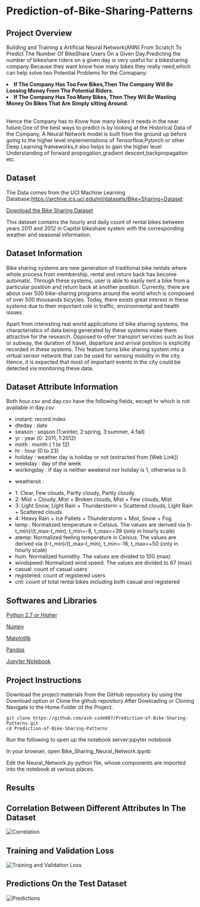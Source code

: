 # Prediction-of-Bike-Sharing-Patterns
<h2>Project Overview</h2>

Building and Training a Artificial Neural Network(ANN) From Scratch To Predict The Number Of BikeShare Users On a Given Day.Predicting the number of bikeshare riders on a given day is very useful for a bikesharing company Because they want know how many bikes they really need,which can help solve two Potential Problems for the Comapany:<br>





<li><b>If The Company Has Too Few Bikes,Then The Company Will Be Loosing Money From The Potential Riders.</b></li>

<li><b>If The Company Has Too Many Bikes, Then They Wil Be Wasting Money On Bikes That Are Simply sitting Around.</b></li>
<br>



 Hence the Company has to Know how many bikes it needs in the near future,One of the best ways to predict is by looking at the Historical Data of the Company, A Neural Network model is built from the ground up before going to the higher level implementations of Tensorflow,Pytorch or other Deep Learning frameworks,it also helps to gain the higher level Understanding of forward propogation,gradient descent,backpropagation etc.
 
 <h2> Dataset </h2>
 
 The Data comes from the UCI Machine Learning Database:https://archive.ics.uci.edu/ml/datasets/Bike+Sharing+Dataset
 
 
 [Download the Bike Sharing Dataset](https://archive.ics.uci.edu/ml/datasets/Bike+Sharing+Dataset)
 
This dataset contains the hourly and daily count of rental bikes between years 2011 and 2012 in Capital bikeshare system with the corresponding weather and seasonal information.

<h2>Dataset Information</h2>

Bike sharing systems are new generation of traditional bike rentals where whole process from membership, rental and return back has become automatic. Through these systems, user is able to easily rent a bike from a particular position and return back at another position. Currently, there are about over 500 bike-sharing programs around the world which is composed of over 500 thousands bicycles. Today, there exists great interest in these systems due to their important role in traffic, environmental and health issues.

Apart from interesting real world applications of bike sharing systems, the characteristics of data being generated by these systems make them attractive for the research. Opposed to other transport services such as bus or subway, the duration of travel, departure and arrival position is explicitly recorded in these systems. This feature turns bike sharing system into a virtual sensor network that can be used for sensing mobility in the city. Hence, it is expected that most of important events in the city could be detected via monitoring these data.

<h2>Dataset Attribute Information</h2>

Both hour.csv and day.csv have the following fields, except hr which is not available in day.csv

- instant: record index
- dteday : date
- season : season (1:winter, 2:spring, 3:summer, 4:fall)
- yr : year (0: 2011, 1:2012)
- mnth : month ( 1 to 12)
- hr : hour (0 to 23)
- holiday : weather day is holiday or not (extracted from [Web Link])
- weekday : day of the week
- workingday : if day is neither weekend nor holiday is 1, otherwise is 0.
+ weathersit :
- 1: Clear, Few clouds, Partly cloudy, Partly cloudy
- 2: Mist + Cloudy, Mist + Broken clouds, Mist + Few clouds, Mist
- 3: Light Snow, Light Rain + Thunderstorm + Scattered clouds, Light Rain + Scattered clouds
- 4: Heavy Rain + Ice Pallets + Thunderstorm + Mist, Snow + Fog
- temp : Normalized temperature in Celsius. The values are derived via (t-t_min)/(t_max-t_min), t_min=-8, t_max=+39 (only in hourly scale)
- atemp: Normalized feeling temperature in Celsius. The values are derived via (t-t_min)/(t_max-t_min), t_min=-16, t_max=+50 (only in hourly scale)
- hum: Normalized humidity. The values are divided to 100 (max)
- windspeed: Normalized wind speed. The values are divided to 67 (max)
- casual: count of casual users
- registered: count of registered users
- cnt: count of total rental bikes including both casual and registered
 
<h2>Softwares and Libraries</h2>

[Python 2.7 or Higher](https://www.python.org/downloads/)

[Numpy](https://pypi.org/project/numpy/)

[Matplotlib](https://pypi.org/project/matplotlib/)

[Pandas](https://pypi.org/project/pandas/)

[Jupyter Notebook](https://jupyter.org/install)

<h2>Project Instructions</h2>

Download the project materials from the GitHub repository by using the Download  option or Clone the github repository.After Dowloading or Cloning Navigate to the Home Folder of the Project.

```
git clone https://github.com/ash-code007/Prediction-of-Bike-Sharing-Patterns.git
cd Prediction-of-Bike-Sharing-Patterns
```
Run the following to open up the notebook server:jupyter notebook

In your browser, open Bike_Sharing_Neural_Network.ipynb

Edit the Neural_Network.py python file, whose components are imported into the notebook at various places.

<h2>Results</h2>

<h2>Correlation Between Different Attributes In The Dataset</h2>

![Correlation](https://github.com/ash-code007/Prediction-of-Bike-Sharing-Patterns/blob/master/Bike_Sharing_Dataset/Corr.png)

<h2>Training and Validation Loss</h2>

![Training and Validation Loss](https://github.com/ash-code007/Prediction-of-Bike-Sharing-Patterns/blob/master/Bike_Sharing_Dataset/Train_val.png)

<h2>Predictions On the Test Dataset</h2>

![Predictions](https://github.com/ash-code007/Prediction-of-Bike-Sharing-Patterns/blob/master/Bike_Sharing_Dataset/Pred.png)
